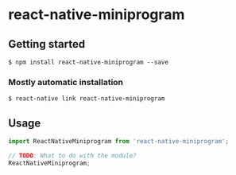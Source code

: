# react-native-miniprogram

## Getting started

`$ npm install react-native-miniprogram --save`

### Mostly automatic installation

`$ react-native link react-native-miniprogram`

## Usage
```javascript
import ReactNativeMiniprogram from 'react-native-miniprogram';

// TODO: What to do with the module?
ReactNativeMiniprogram;
```
